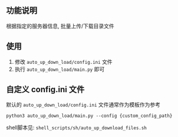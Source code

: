 ## 功能说明

根据指定的服务器信息, 批量上传/下载目录文件

## 使用

1. 修改 `auto_up_down_load/config.ini` 文件
2. 执行 `auto_up_down_load/main.py` 即可

## 自定义 config.ini 文件

默认的 `auto_up_down_load/config.ini` 文件通常作为模板作为参考

```shell script
python3 auto_up_down_load/main.py --config {custom_config_path}
```

shell脚本见: `shell_scripts/sh/auto_up_download_files.sh` 
